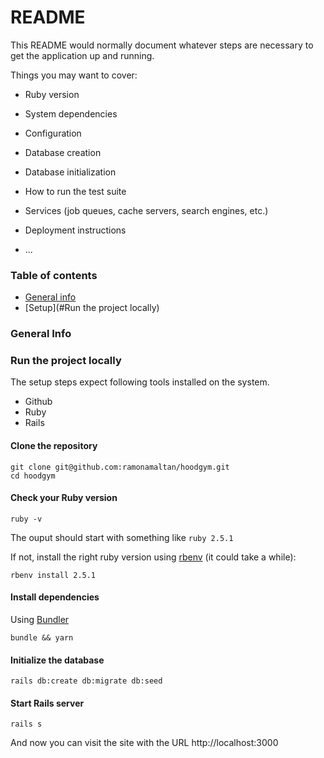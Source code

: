 # README

This README would normally document whatever steps are necessary to get the
application up and running.

Things you may want to cover:

* Ruby version

* System dependencies

* Configuration

* Database creation

* Database initialization

* How to run the test suite

* Services (job queues, cache servers, search engines, etc.)

* Deployment instructions

* ...
### Table of contents
* [General info](#general-info)
* [Setup](#Run the project locally)

### General Info

### Run the project locally

The setup steps expect following tools installed on the system.

- Github
- Ruby
- Rails

#### Clone the repository

```shell
git clone git@github.com:ramonamaltan/hoodgym.git
cd hoodgym
```

#### Check your Ruby version

```shell
ruby -v
```

The ouput should start with something like `ruby 2.5.1`

If not, install the right ruby version using [rbenv](https://github.com/rbenv/rbenv) (it could take a while):

```shell
rbenv install 2.5.1
```

#### Install dependencies

Using [Bundler](https://github.com/bundler/bundler)

```shell
bundle && yarn
```

#### Initialize the database

```shell
rails db:create db:migrate db:seed
```

#### Start Rails server

```shell
rails s
```

And now you can visit the site with the URL http://localhost:3000

